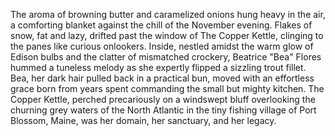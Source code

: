The aroma of browning butter and caramelized onions hung heavy in the air, a comforting blanket against the chill of the November evening.  Flakes of snow, fat and lazy, drifted past the window of The Copper Kettle, clinging to the panes like curious onlookers. Inside, nestled amidst the warm glow of Edison bulbs and the clatter of mismatched crockery, Beatrice "Bea" Flores hummed a tuneless melody as she expertly flipped a sizzling trout fillet. Bea, her dark hair pulled back in a practical bun, moved with an effortless grace born from years spent commanding the small but mighty kitchen. The Copper Kettle, perched precariously on a windswept bluff overlooking the churning grey waters of the North Atlantic in the tiny fishing village of Port Blossom, Maine, was her domain, her sanctuary, and her legacy.
